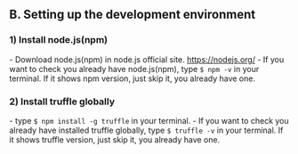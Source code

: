 ## B. Setting up the development environment

### 1) Install node.js(npm)
\- Download node.js(npm) in node.js official site. https://nodejs.org/
\- If you want to check you already have node.js(npm), type `$ npm -v` in your terminal. If it shows npm version, just skip it, you already have one.
### 2) Install truffle globally
\- type `$ npm install -g truffle` in your terminal.
\- If you want to check you already have installed truffle globally, type `$ truffle -v` in your terminal. If it shows truffle version, just skip it, you already have one.
